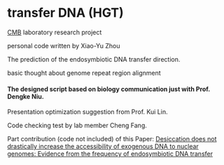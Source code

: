 # transfer DNA (HGT)
[CMB](https://cmb.bnu.edu.cn) laboratory research project

personal code written by Xiao-Yu Zhou

The prediction of the endosymbiotic DNA transfer direction.

basic thought about genome repeat region alignment



#### The designed script based on biology communication just with Prof. Dengke Niu.
Presentation optimization suggestion from Prof. Kui Lin.

Code checking test by lab member Cheng Fang. 


Part contribution (code not included) of this Paper: [Desiccation does not drastically increase the accessibility of exogenous DNA to nuclear genomes: Evidence from the frequency of endosymbiotic DNA transfer](https://doi.org/10.1186/s12864-020-06865-8)
